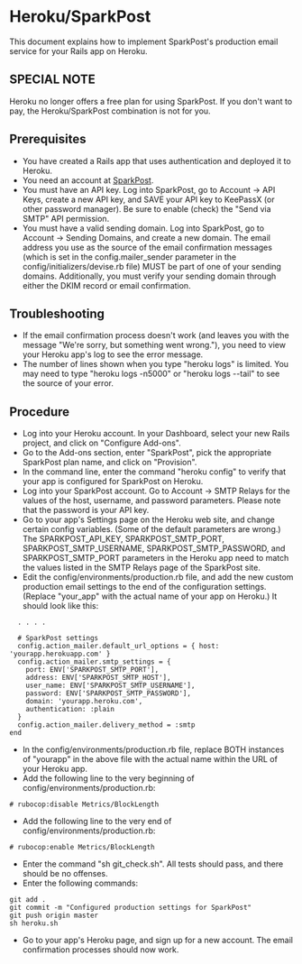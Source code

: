 # Heroku/SparkPost
This document explains how to implement SparkPost's production email service for your Rails app on Heroku.

## SPECIAL NOTE
Heroku no longer offers a free plan for using SparkPost.  If you don't want to pay, the Heroku/SparkPost combination is not for you.

## Prerequisites
* You have created a Rails app that uses authentication and deployed it to Heroku.
* You need an account at [SparkPost](https://www.sparkpost.com/).
* You must have an API key.  Log into SparkPost, go to Account -> API Keys, create a new API key, and SAVE your API key to KeePassX (or other password manager).  Be sure to enable (check) the "Send via SMTP" API permission.
* You must have a valid sending domain.  Log into SparkPost, go to Account -> Sending Domains, and create a new domain.  The email address you use as the source of the email confirmation messages (which is set in the config.mailer_sender parameter in the config/initializers/devise.rb file) MUST be part of one of your sending domains.  Additionally, you must verify your sending domain through either the DKIM record or email confirmation.

## Troubleshooting
* If the email confirmation process doesn't work (and leaves you with the message "We're sorry, but something went wrong."), you need to view your Heroku app's log to see the error message.
* The number of lines shown when you type "heroku logs" is limited.  You may need to type "heroku logs -n5000" or "heroku logs --tail" to see the source of your error.

## Procedure
* Log into your Heroku account.  In your Dashboard, select your new Rails project, and click on "Configure Add-ons".
* Go to the Add-ons section, enter "SparkPost", pick the appropriate SparkPost plan name, and click on "Provision".
* In the command line, enter the command "heroku config" to verify that your app is configured for SparkPost on Heroku.
* Log into your SparkPost account.  Go to Account -> SMTP Relays for the values of the host, username, and password parameters.  Please note that the password is your API key.
* Go to your app's Settings page on the Heroku web site, and change certain config variables.  (Some of the default parameters are wrong.)  The SPARKPOST_API_KEY, SPARKPOST_SMTP_PORT, SPARKPOST_SMTP_USERNAME, SPARKPOST_SMTP_PASSWORD, and SPARKPOST_SMTP_PORT parameters in the Heroku app need to match the values listed in the SMTP Relays page of the SparkPost site.
* Edit the config/environments/production.rb file, and add the new custom production email settings to the end of the configuration settings.  (Replace "your_app" with the actual name of your app on Heroku.)  It should look like this:
```
  . . . .

  # SparkPost settings
  config.action_mailer.default_url_options = { host: 'yourapp.herokuapp.com' }
  config.action_mailer.smtp_settings = {
    port: ENV['SPARKPOST_SMTP_PORT'],
    address: ENV['SPARKPOST_SMTP_HOST'],
    user_name: ENV['SPARKPOST_SMTP_USERNAME'],
    password: ENV['SPARKPOST_SMTP_PASSWORD'],
    domain: 'yourapp.heroku.com',
    authentication: :plain
  }
  config.action_mailer.delivery_method = :smtp
end
```
* In the config/environments/production.rb file, replace BOTH instances of "yourapp" in the above file with the actual name within the URL of your Heroku app.
* Add the following line to the very beginning of config/environments/production.rb:
```
# rubocop:disable Metrics/BlockLength
```
* Add the following line to the very end of config/environments/production.rb:
```
# rubocop:enable Metrics/BlockLength
```
* Enter the command "sh git_check.sh".  All tests should pass, and there should be no offenses.
* Enter the following commands:
```
git add .
git commit -m "Configured production settings for SparkPost"
git push origin master
sh heroku.sh
```
* Go to your app's Heroku page, and sign up for a new account.  The email confirmation processes should now work.

